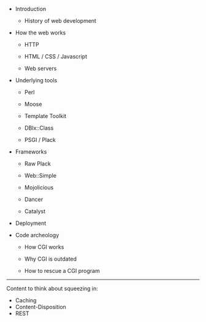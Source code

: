 * Introduction

	* History of web development

* How the web works

	* HTTP

	* HTML / CSS / Javascript

	* Web servers

* Underlying tools

	* Perl

	* Moose

	* Template Toolkit

	* DBIx::Class

	* PSGI / Plack

* Frameworks

	* Raw Plack

	* Web::Simple

	* Mojolicious

	* Dancer

	* Catalyst

* Deployment

* Code archeology

	* How CGI works

	* Why CGI is outdated

	* How to rescue a CGI program

------

Content to think about squeezing in:

* Caching
* Content-Disposition
* REST
